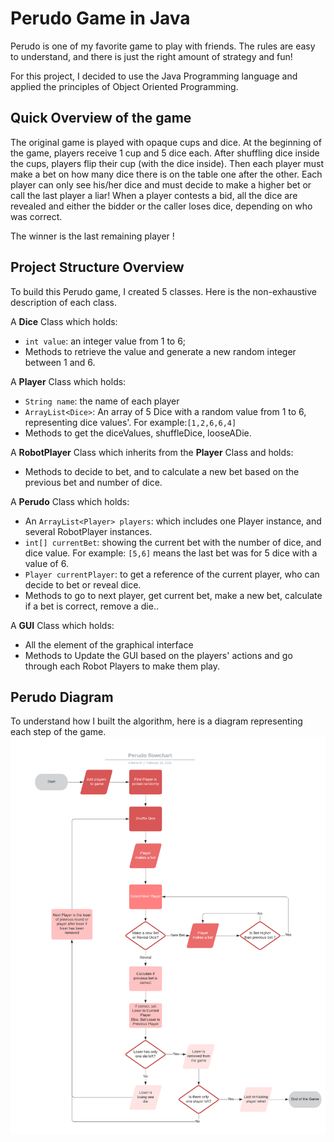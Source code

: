# Perudo Game in Java

Perudo is one of my favorite game to play with friends.
The rules are easy to understand, and there is just the right amount of strategy and fun! 

For this project, I decided to use the Java Programming language and applied the principles of Object Oriented Programming. 

## Quick Overview of the game
The original game is played with opaque cups and dice.
At the beginning of the game, players receive 1 cup and 5 dice each. After shuffling dice inside the cups, players flip their cup (with the dice inside).
Then each player must make a bet on how many dice there is on the table one after the other. Each player can only see his/her dice and must decide to make a higher bet or call the last player a liar!
When a player contests a bid, all the dice are revealed and either the bidder or the caller loses dice, depending on who was correct.

The winner is the last remaining player !


## Project Structure Overview

To build this Perudo game, I created 5 classes. Here is the non-exhaustive description of each class.

A **Dice** Class which holds:
- `int value`: an integer value from 1 to 6; 
- Methods to retrieve the value and generate a new random integer between 1 and 6.

A **Player** Class which holds:
- `String name`: the name of each player
- `ArrayList<Dice>`: An array of 5 Dice with a random value from 1 to 6, representing dice values'. For example:`[1,2,6,6,4]`
- Methods to get the diceValues, shuffleDice, looseADie.  

A **RobotPlayer** Class which inherits from the **Player** Class and holds:
- Methods to decide to bet, and to calculate a new bet based on the previous bet and number of dice.

A **Perudo** Class which holds:
- An `ArrayList<Player> players`: which includes one Player instance, and several RobotPlayer instances.
- `int[] currentBet`: showing the current bet with the number of dice, and dice value. For example: `[5,6]` means the last bet was for 5 dice with a value of 6.
- `Player currentPlayer`: to get a reference of the current player, who can decide to bet or reveal dice.
- Methods to go to next player, get current bet, make a new bet, calculate if a bet is correct, remove a die..

A **GUI** Class which holds:
- All the element of the graphical interface
- Methods to Update the GUI based on the players' actions and go through each Robot Players to make them play.

## Perudo Diagram

To understand how I built the algorithm, here is a diagram representing each step of the game.
![Perudo Flowchart](./demo/Game_Flowchart.png)